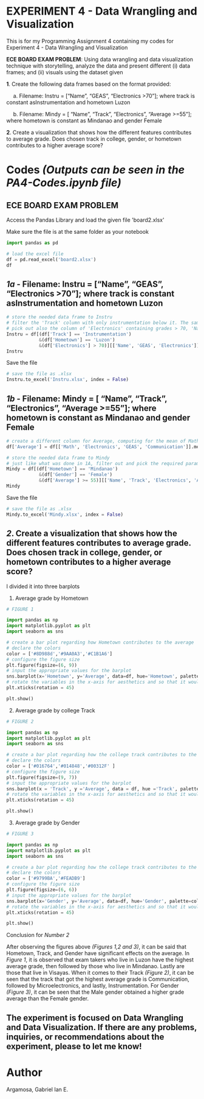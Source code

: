 # EXPERIMENT 4 - Data Wrangling and Visualization

This is for my Programming Assignment 4 containing my codes for Experiment 4 - Data Wrangling and Visualization

**ECE BOARD EXAM PROBLEM**: Using data wrangling and data visualization technique with storytelling, analyze the data and present different (i) data frames; and (ii) visuals using the dataset given

**1**. Create the following data frames based on the format provided:

&emsp; a. Filename: Instru = [“Name”, “GEAS”, “Electronics >70”]; where track is constant asInstrumentation and hometown Luzon

&emsp; b. Filename: Mindy = [ “Name”, “Track”, “Electronics”, “Average >=55”]; where hometown is constant as Mindanao and gender Female

**2**. Create a visualization that shows how the different features contributes to average grade. Does chosen track in college, gender, or hometown contributes to a higher average score?


# Codes *(Outputs can be seen in the PA4-Codes.ipynb file)*

## **ECE BOARD EXAM PROBLEM**

Access the Pandas Library and load the given file 'board2.xlsx'

Make sure the file is at the same folder as your notebook

```python
import pandas as pd

# load the excel file
df = pd.read_excel('board2.xlsx')
df

```
## *1a* - Filename: Instru = [“Name”, “GEAS”, “Electronics >70”]; where track is constant asInstrumentation and hometown Luzon
```python
# store the needed data frame to Instru
# filter the 'Track' column with only instrumentation below it. The same goes for 'Hometown', which is Luzon
# pick out also the column of 'Electronics' containing grades > 70, 'Name', and 'GEAS'
Instru = df[(df['Track'] == 'Instrumentation')
            &(df['Hometown'] == 'Luzon')
            &(df['Electronics'] > 70)][['Name', 'GEAS', 'Electronics']]
Instru
```
Save the file 
```python
# save the file as .xlsx
Instru.to_excel('Instru.xlsx', index = False)
```

## *1b* - Filename: Mindy = [ “Name”, “Track”, “Electronics”, “Average >=55”]; where hometown is constant as Mindanao and gender Female
```python
# create a different column for Average, computing for the mean of Math, Electronics, GEAS, and Communication
df['Average'] = df[['Math', 'Electronics', 'GEAS', 'Communication']].mean(axis = 1)

# store the needed data frame to Mindy
# just like what was done in 1A, filter out and pick the required parameters
Mindy = df[(df['Hometown'] == 'Mindanao')
            &(df['Gender'] == 'Female')
            &(df['Average'] >= 55)][['Name', 'Track', 'Electronics', 'Average']]
Mindy
```
Save the file 
```python
# save the file as .xlsx
Mindy.to_excel('Mindy.xlsx', index = False)
```

## *2*. Create a visualization that shows how the different features contributes to average grade. Does chosen track in college, gender, or hometown contributes to a higher average score?
I divided it into three barplots

1. Average grade by Hometown
```python
# FIGURE 1

import pandas as np
import matplotlib.pyplot as plt
import seaborn as sns

# create a bar plot regarding how Hometown contributes to the average
# declare the colors
color = ['#8D988d','#9AA0A3','#C1B1A6']
# configure the figure size
plt.figure(figsize=(6, 9))
# input the appropriate values for the barplot
sns.barplot(x='Hometown', y='Average', data=df, hue='Hometown', palette=color)
# rotate the variables in the x-axis for aesthetics and so that it would fit
plt.xticks(rotation = 45)

plt.show()
```
2. Average grade by college Track
```python
# FIGURE 2

import pandas as np
import matplotlib.pyplot as plt
import seaborn as sns

# create a bar plot regarding how the college track contributes to the average
# declare the colors
color = ['#016764','#014848','#00312F' ]
# configure the figure size
plt.figure(figsize=(9, 7))
# input the appropriate values for the barplot
sns.barplot(x = 'Track', y ='Average', data = df, hue ='Track', palette = color)
# rotate the variables in the x-axis for aesthetics and so that it would fit
plt.xticks(rotation = 45)

plt.show()
```
3. Average grade by Gender
```python
# FIGURE 3

import pandas as np
import matplotlib.pyplot as plt
import seaborn as sns

# create a bar plot regarding how the college track contributes to the average
# declare the colors
color = ['#9799BA','#FEADB9']
# configure the figure size
plt.figure(figsize=(6, 6))
# input the appropriate values for the barplot
sns.barplot(x='Gender', y='Average', data=df, hue='Gender', palette=color)
# rotate the variables in the x-axis for aesthetics and so that it would fit
plt.xticks(rotation = 45)

plt.show()
```
Conclusion for *Number 2*

After observing the figures above *(Figures 1,2 and 3)*, it can be said that Hometown, Track, and Gender have significant effects on the average. In *Figure 1*, it is observed that exam takers who live in Luzon have the highest average grade, then followed by those who live in Mindanao. Lastly are those that live in Visayas. When it comes to their Track *(Figure 2)*, it can be seen that the track that got the highest average grade is Communication, followed by Microelectronics, and lastly, Instrumentation. For Gender *(Figure 3)*, it can be seen that the Male gender obtained a higher grade average than the Female gender.


## The experiment is focused on Data Wrangling and Data Visualization. If there are any problems, inquiries, or recommendations about the experiment, please to let me know!
# Author
Argamosa, Gabriel Ian E.




